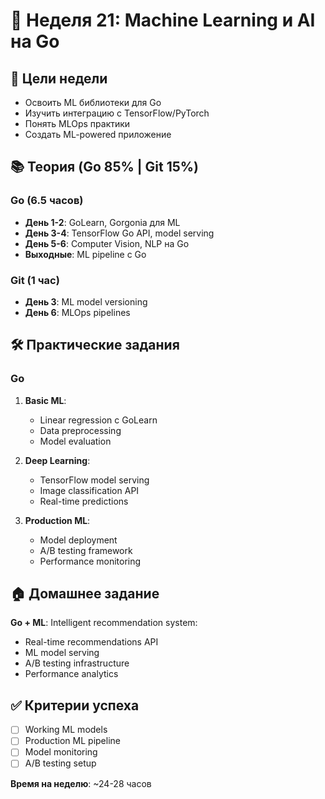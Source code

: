 # 📅 Неделя 21: Machine Learning и AI на Go

## 🎯 Цели недели
- Освоить ML библиотеки для Go
- Изучить интеграцию с TensorFlow/PyTorch
- Понять MLOps практики
- Создать ML-powered приложение

## 📚 Теория (Go 85% | Git 15%)

### Go (6.5 часов)
- **День 1-2**: GoLearn, Gorgonia для ML
- **День 3-4**: TensorFlow Go API, model serving
- **День 5-6**: Computer Vision, NLP на Go
- **Выходные**: ML pipeline с Go

### Git (1 час)
- **День 3**: ML model versioning
- **День 6**: MLOps pipelines

## 🛠 Практические задания

### Go
1. **Basic ML**:
   - Linear regression с GoLearn
   - Data preprocessing
   - Model evaluation

2. **Deep Learning**:
   - TensorFlow model serving
   - Image classification API
   - Real-time predictions

3. **Production ML**:
   - Model deployment
   - A/B testing framework
   - Performance monitoring

## 🏠 Домашнее задание

**Go + ML**: Intelligent recommendation system:
- Real-time recommendations API
- ML model serving
- A/B testing infrastructure
- Performance analytics

## ✅ Критерии успеха
- [ ] Working ML models
- [ ] Production ML pipeline
- [ ] Model monitoring
- [ ] A/B testing setup

**Время на неделю**: ~24-28 часов 